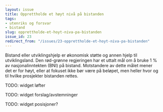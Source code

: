 ```yaml
---
layout: issue
title: Opprettholde et høyt nivå på bistanden
tags:
- utenriks og forsvar
- bistand
slug: opprettholde-et-hoyt-niva-pa-bistanden
issue_id: 23
redirect_from: "/issues/23-opprettholde-et-hoyt-niva-pa-bistanden"
---
```


Bistand eller utviklingshjelp er økonomisk støtte og annen hjelp til utviklingsland. Den rød-grønne regjeringen har et uttalt mål om å bruke 1 % av nasjonalinntekten (BNI) på bistand. Motstandere av dette målet mener det er for høyt, eller at fokuset ikke bør være på beløpet, men heller hvor og til hvilke prosjekter bistanden rettes.

TODO: widget løfter

TODO: widget forslag/avstemninger

TODO: widget posisjoner?

